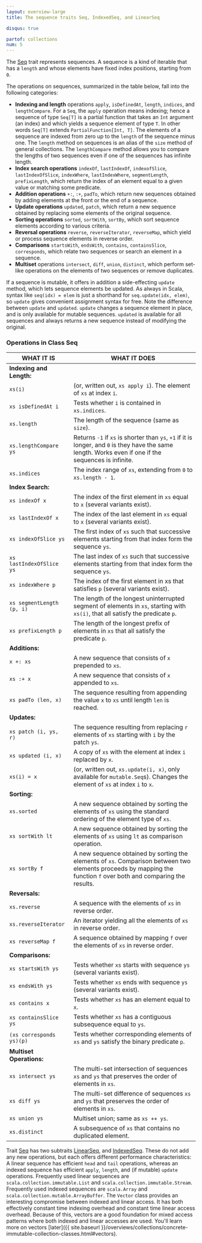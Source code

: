 ```yaml
---
layout: overview-large
title: The sequence traits Seq, IndexedSeq, and LinearSeq

disqus: true

partof: collections
num: 5
---
```


The [Seq](http://www.scala-lang.org/api/current/scala/collection/Seq.html) trait represents sequences. A sequence is a kind of iterable that has a `length` and whose elements have fixed index positions, starting from `0`.

The operations on sequences, summarized in the table below, fall into the following categories:

* **Indexing and length** operations `apply`, `isDefinedAt`, `length`, `indices`, and `lengthCompare`. For a `Seq`, the `apply` operation means indexing; hence a sequence of type `Seq[T]` is a partial function that takes an `Int` argument (an index) and which yields a sequence element of type `T`. In other words `Seq[T]` extends `PartialFunction[Int, T]`. The elements of a sequence are indexed from zero up to the `length` of the sequence minus one. The `length` method on sequences is an alias of the `size` method of general collections. The `lengthCompare` method allows you to compare the lengths of two sequences even if one of the sequences has infinite length.
* **Index search operations** `indexOf`, `lastIndexOf`, `indexofSlice`, `lastIndexOfSlice`, `indexWhere`, `lastIndexWhere`, `segmentLength`, `prefixLength`, which return the index of an element equal to a given value or matching some predicate.
* **Addition operations** `+:`, `:+`, `padTo`, which return new sequences obtained by adding elements at the front or the end of a sequence.
* **Update operations** `updated`, `patch`, which return a new sequence obtained by replacing some elements of the original sequence.
* **Sorting operations** `sorted`, `sortWith`, `sortBy`, which sort sequence elements according to various criteria.
* **Reversal operations** `reverse`, `reverseIterator`, `reverseMap`, which yield or process sequence elements in reverse order.
* **Comparisons** `startsWith`, `endsWith`, `contains`, `containsSlice`, `corresponds`, which relate two sequences or search an element in a sequence.
* **Multiset** operations `intersect`, `diff`, `union`, `distinct`, which perform set-like operations on the elements of two sequences or remove duplicates.

If a sequence is mutable, it offers in addition a side-effecting `update` method, which lets sequence elements be updated. As always in Scala, syntax like `seq(idx) = elem` is just a shorthand for `seq.update(idx, elem)`, so `update` gives convenient assignment syntax for free. Note the difference between `update` and `updated`. `update` changes a sequence element in place, and is only available for mutable sequences. `updated` is available for all sequences and always returns a new sequence instead of modifying the original.

### Operations in Class Seq ###

| WHAT IT IS  	  	    | WHAT IT DOES				     |
| ------       	       	    | ------					     |
|  **Indexing and Length:** |						     |
|  `xs(i)`    	  	    |(or, written out, `xs apply i`). The element of `xs` at index `i`.|
|  `xs isDefinedAt i`	    |Tests whether `i` is contained in `xs.indices`.|
|  `xs.length`	    	    |The length of the sequence (same as `size`).|
|  `xs.lengthCompare ys`    |Returns `-1` if `xs` is shorter than `ys`, `+1` if it is longer, and `0` is they have the same length. Works even if one if the sequences is infinite.|
|  `xs.indices`	     	    |The index range of `xs`, extending from `0` to `xs.length - 1`.|
|  **Index Search:**        |						     |
|  `xs indexOf x`   	    |The index of the first element in `xs` equal to `x` (several variants exist).|
|  `xs lastIndexOf x`       |The index of the last element in `xs` equal to `x` (several variants exist).|
|  `xs indexOfSlice ys`     |The first index of `xs` such that successive elements starting from that index form the sequence `ys`.|
|  `xs lastIndexOfSlice ys` |The last index of `xs` such that successive elements starting from that index form the sequence `ys`.|
|  `xs indexWhere p`   	    |The index of the first element in xs that satisfies `p` (several variants exist).|
|  `xs segmentLength (p, i)`|The length of the longest uninterrupted segment of elements in `xs`, starting with `xs(i)`, that all satisfy the predicate `p`.|
|  `xs prefixLength p` 	    |The length of the longest prefix of elements in `xs` that all satisfy the predicate `p`.|
|  **Additions:** 	    |						     |
|  `x +: xs` 	    	    |A new sequence that consists of `x` prepended to `xs`.|
|  `xs :+ x` 	    	    |A new sequence that consists of `x` appended to `xs`.|
|  `xs padTo (len, x)` 	    |The sequence resulting from appending the value `x` to `xs` until length `len` is reached.|
|  **Updates:** 	    |						     |
|  `xs patch (i, ys, r)`    |The sequence resulting from replacing `r` elements of `xs` starting with `i` by the patch `ys`.|
|  `xs updated (i, x)`      |A copy of `xs` with the element at index `i` replaced by `x`.|
|  `xs(i) = x`	    	    |(or, written out, `xs.update(i, x)`, only available for `mutable.Seq`s). Changes the element of `xs` at index `i` to `x`.|
|  **Sorting:** 	    |						     |
|  `xs.sorted`	            |A new sequence obtained by sorting the elements of `xs` using the standard ordering of the element type of `xs`.|
|  `xs sortWith lt`	    |A new sequence obtained by sorting the elements of `xs` using `lt` as comparison operation.|
|  `xs sortBy f`	    |A new sequence obtained by sorting the elements of `xs`. Comparison between two elements proceeds by mapping the function `f` over both and comparing the results.|
|  **Reversals:** 	    |						     |
|  `xs.reverse`	            |A sequence with the elements of `xs` in reverse order.|
|  `xs.reverseIterator`	    |An iterator yielding all the elements of `xs` in reverse order.|
|  `xs reverseMap f`	    |A sequence obtained by mapping `f` over the elements of `xs` in reverse order.|
|  **Comparisons:** 	    |						     |
|  `xs startsWith ys`	    |Tests whether `xs` starts with sequence `ys` (several variants exist).|
|  `xs endsWith ys`	    |Tests whether `xs` ends with sequence `ys` (several variants exist).|
|  `xs contains x`	    |Tests whether `xs` has an element equal to `x`.|
|  `xs containsSlice ys`    |Tests whether `xs` has a contiguous subsequence equal to `ys`.|
|  `(xs corresponds ys)(p)` |Tests whether corresponding elements of `xs` and `ys` satisfy the binary predicate `p`.|
|  **Multiset Operations:** |						     |
|  `xs intersect ys`	    |The multi-set intersection of sequences `xs` and `ys` that preserves the order of elements in `xs`.|
|  `xs diff ys`	    	    |The multi-set difference of sequences `xs` and `ys` that preserves the order of elements in `xs`.|
|  `xs union ys`	    |Multiset union; same as `xs ++ ys`.|
|  `xs.distinct`	    |A subsequence of `xs` that contains no duplicated element.|

Trait [Seq](http://www.scala-lang.org/api/current/scala/collection/Seq.html) has two subtraits [LinearSeq](http://www.scala-lang.org/api/current/scala/collection/IndexedSeq.html), and [IndexedSeq](http://www.scala-lang.org/api/current/scala/collection/IndexedSeq.html). These do not add any new operations, but each offers different performance characteristics: A linear sequence has efficient `head` and `tail` operations, whereas an indexed sequence has efficient `apply`, `length`, and (if mutable) `update` operations. Frequently used linear sequences are `scala.collection.immutable.List` and `scala.collection.immutable.Stream`. Frequently used indexed sequences are `scala.Array` and `scala.collection.mutable.ArrayBuffer`. The `Vector` class provides an interesting compromise between indexed and linear access. It has both effectively constant time indexing overhead and constant time linear access overhead. Because of this, vectors are a good foundation for mixed access patterns where both indexed and linear accesses are used. You'll learn more on vectors [later]({{ site.baseurl }}/overviews/collections/concrete-immutable-collection-classes.html#vectors).
